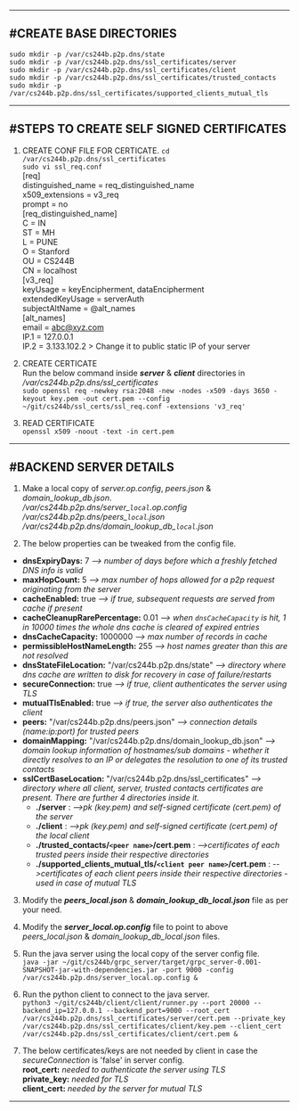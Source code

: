 --------------------------------------------------------------------------------------------------------------------------------
#**CREATE BASE DIRECTORIES**  
--------------------------------------------------------------------------------------------------------------------------------
`sudo mkdir -p /var/cs244b.p2p.dns/state`  
`sudo mkdir -p /var/cs244b.p2p.dns/ssl_certificates/server`  
`sudo mkdir -p /var/cs244b.p2p.dns/ssl_certificates/client`  
`sudo mkdir -p /var/cs244b.p2p.dns/ssl_certificates/trusted_contacts`  
`sudo mkdir -p /var/cs244b.p2p.dns/ssl_certificates/supported_clients_mutual_tls`  

--------------------------------------------------------------------------------------------------------------------------------
#**STEPS TO CREATE SELF SIGNED CERTIFICATES**  
--------------------------------------------------------------------------------------------------------------------------------
1) CREATE CONF FILE FOR CERTICATE. 
`cd /var/cs244b.p2p.dns/ssl_certificates`  
`sudo vi ssl_req.conf`  
	[req]  
	distinguished_name = req_distinguished_name  
	x509_extensions = v3_req  
	prompt = no  
	[req_distinguished_name]  
	C = IN  
	ST = MH  
	L = PUNE  
	O = Stanford  
	OU = CS244B  
	CN = localhost  
	[v3_req]  
	keyUsage = keyEncipherment, dataEncipherment  
	extendedKeyUsage = serverAuth  
	subjectAltName = @alt_names  
	[alt_names]  
	email = abc@xyz.com  
	IP.1 = 127.0.0.1  
	IP.2 = 3.133.102.2 > Change it to public static IP of your server  

2) CREATE CERTICATE  
Run the below command inside ***server*** & ***client*** directories in */var/cs244b.p2p.dns/ssl_certificates*  
`sudo openssl req -newkey rsa:2048 -new -nodes -x509 -days 3650 -keyout key.pem -out cert.pem --config ~/git/cs244b/ssl_certs/ssl_req.conf -extensions 'v3_req'`  

3) READ CERTIFICATE  
`openssl x509 -noout -text -in cert.pem`  

--------------------------------------------------------------------------------------------------------------------------------
#**BACKEND SERVER DETAILS**  
--------------------------------------------------------------------------------------------------------------------------------
1) Make a local copy of *server.op.config*, *peers.json* & *domain_lookup_db.json*.  
*/var/cs244b.p2p.dns/server\_`local`.op.config*  
*/var/cs244b.p2p.dns/peers\_`local`.json*  
*/var/cs244b.p2p.dns/domain\_lookup\_db\_`local`.json*  

2) The below properties can be tweaked from the config file.  
- **dnsExpiryDays:** 7 *--> number of days before which a freshly fetched DNS info is valid*  
- **maxHopCount:** 5 *--> max number of hops allowed for a p2p request originating from the server*  
- **cacheEnabled:** true *--> if true, subsequent requests are served from cache if present*  
- **cacheCleanupRarePercentage:** 0.01 *--> when `dnsCacheCapacity` is hit, 1 in 10000 times the whole dns cache is cleared of expired entries*  
- **dnsCacheCapacity:** 1000000 *--> max number of records in cache*  
- **permissibleHostNameLength:** 255 *--> host names greater than this are not resolved*  
- **dnsStateFileLocation:** "/var/cs244b.p2p.dns/state" *--> directory where dns cache are written to disk for recovery in case of failure/restarts*  
- **secureConnection:** true *--> if true, client authenticates the server using TLS*  
- **mutualTlsEnabled:** true *--> if true, the server also authenticates the client*  
- **peers:** "/var/cs244b.p2p.dns/peers.json" *--> connection details (name:ip:port) for trusted peers*  
- **domainMapping:** "/var/cs244b.p2p.dns/domain_lookup_db.json" *--> domain lookup information of hostnames/sub domains - whether it directly resolves to an IP or delegates the resolution to one of its trusted contacts*  
- **sslCertBaseLocation:** "/var/cs244b.p2p.dns/ssl_certificates" *--> directory where all client, server, trusted contacts certificates are present. There are further 4 directories inside it.*  
    - **./server** : *-->pk (key.pem) and self-signed certificate (cert.pem) of the server*  
    - **./client** : *-->pk (key.pem) and self-signed certificate (cert.pem) of the local client*  
    - **./trusted_contacts/`<peer name>`/cert.pem** : *-->certificates of each trusted peers inside their respective directories*  
    - **./supported_clients_mutual_tls/`<client peer name>`/cert.pem** : *-->certificates of each client peers inside their respective directories - used in case of mutual TLS*  

3) Modify the ***peers_local.json*** & ***domain_lookup_db_local.json*** file as per your need.  

4) Modify the ***server_local.op.config*** file to point to above *peers_local.json* & *domain_lookup_db_local.json* files.  

5) Run the java server using the local copy of the server config file.  
`java -jar ~/git/cs244b/grpc_server/target/grpc_server-0.001-SNAPSHOT-jar-with-dependencies.jar -port 9000 -config /var/cs244b.p2p.dns/server_local.op.config &`  

6) Run the python client to connect to the java server.  
`python3 ~/git/cs244b/client/client/runner.py --port 20000 --backend_ip=127.0.0.1 --backend_port=9000 --root_cert /var/cs244b.p2p.dns/ssl_certificates/server/cert.pem --private_key /var/cs244b.p2p.dns/ssl_certificates/client/key.pem --client_cert /var/cs244b.p2p.dns/ssl_certificates/client/cert.pem &`  

7) The below certificates/keys are not needed by client in case the *secureConnection* is 'false' in server config.  
**root_cert:** *needed to authenticate the server using TLS*  
**private_key:** *needed for TLS*  
**client_cert:** *needed by the server for mutual TLS*  

--------------------------------------------------------------------------------------------------------------------------------
